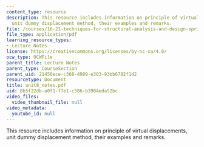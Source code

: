 ```yaml
---
content_type: resource
description: This resource includes information on principle of virtual displacements,
  unit dummy displacement method, their examples and remarks.
file: /courses/16-21-techniques-for-structural-analysis-and-design-spring-2005/8b5f22dba0f1f7e1c586b3984eda52bc_unit8_notes.pdf
file_type: application/pdf
learning_resource_types:
- Lecture Notes
license: https://creativecommons.org/licenses/by-nc-sa/4.0/
ocw_type: OCWFile
parent_title: Lecture Notes
parent_type: CourseSection
parent_uid: 21456ece-c368-4989-e303-93bb6702f1d2
resourcetype: Document
title: unit8_notes.pdf
uid: 8b5f22db-a0f1-f7e1-c586-b3984eda52bc
video_files:
  video_thumbnail_file: null
video_metadata:
  youtube_id: null
---
```

This resource includes information on principle of virtual displacements, unit dummy displacement method, their examples and remarks.